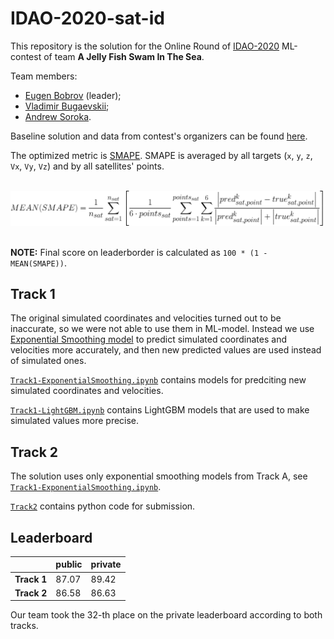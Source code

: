# IDAO-2020-sat-id

This repository is the solution for the Online Round of [IDAO-2020](https://idao.world/) ML-contest of team **A Jelly Fish Swam In The Sea**.

Team members:
* [Eugen Bobrov](https://github.com/eugenbobrov) (leader);
* [Vladimir Bugaevskii](https://github.com/vbugaevskii);
* [Andrew Soroka](https://github.com/ASorok).

Baseline solution and data from contest's organizers can be found [here](https://yadi.sk/d/0zYx00gSraxZ3w).

The optimized metric is [SMAPE](https://en.wikipedia.org/wiki/Symmetric_mean_absolute_percentage_error). SMAPE is averaged by all targets (`x`, `y`, `z`, `Vx`, `Vy`, `Vz`) and by all satellites' points.

&nbsp;
![smape.svg](smape.svg)
&nbsp;

**NOTE:** Final score on leaderborder is calculated as `100 * (1 - MEAN(SMAPE))`.

## Track 1

The original simulated coordinates and velocities turned out to be inaccurate, so we were not able to use them in ML-model. Instead we use [Exponential Smoothing model](https://www.statsmodels.org/stable/generated/statsmodels.tsa.holtwinters.ExponentialSmoothing.html) to predict simulated coordinates and velocities more accurately, and then new predicted values are used instead of simulated ones.

[`Track1-ExponentialSmoothing.ipynb`](Track1-ExponentialSmoothing.ipynb) contains models for predciting new simulated coordinates and velocities.

[`Track1-LightGBM.ipynb`](Track1-LightGBM.ipynb) contains LightGBM models that are used to make simulated values more precise.

## Track 2

The solution uses only exponential smoothing models from Track A, see [`Track1-ExponentialSmoothing.ipynb`](Track1-ExponentialSmoothing.ipynb).

[`Track2`](Track2) contains python code for submission.

## Leaderboard

|             | public | private |
|-------------|--------|---------|
| **Track 1** | 87.07  | 89.42   |
| **Track 2** | 86.58  | 86.63   |

Our team took the 32-th place on the private leaderboard according to both tracks.
